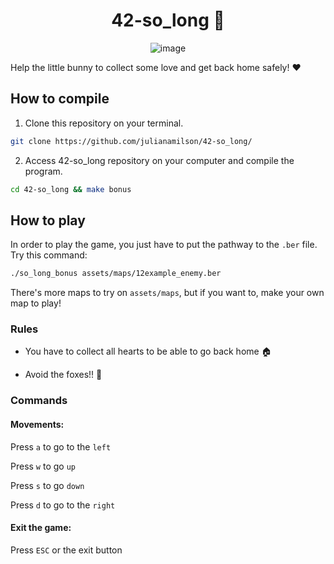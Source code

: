 <div align="center">

# 42-so_long 🐰

![image](https://user-images.githubusercontent.com/67876847/188782769-69ebed84-c5f4-4cb5-8c37-8e68faedb62d.png)

</div>

Help the little bunny to collect some love and get back home safely! ❤️

## How to compile

1. Clone this repository on your terminal. 
```bash
git clone https://github.com/julianamilson/42-so_long/
```

2. Access 42-so_long repository on your computer and compile the program.
```bash
cd 42-so_long && make bonus
```

## How to play

In order to play the game, you just have to put the pathway to the `.ber` file. Try this command:

```bash
./so_long_bonus assets/maps/12example_enemy.ber
```

There's more maps to try on `assets/maps`, but if you want to, make your own map to play!

### Rules

- You have to collect all hearts to be able to go back home 🏠

- Avoid the foxes!! 🦊


### Commands

#### Movements:

Press `a` to go to the `left`

Press `w` to go `up`

Press `s` to go `down`

Press `d` to go to the `right`

#### Exit the game:

Press `ESC` or the exit button
